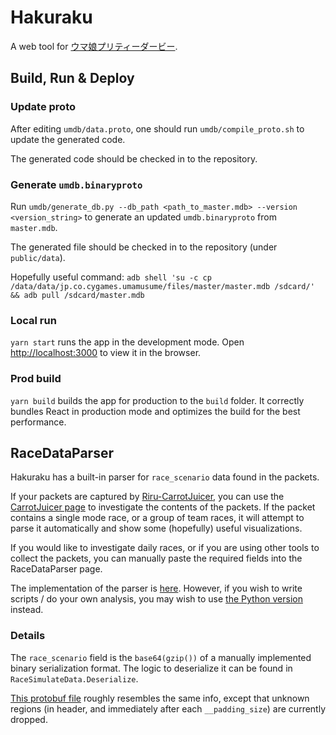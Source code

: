 # Hakuraku

A web tool for [ウマ娘プリティーダービー](https://umamusume.jp/).

## Build, Run & Deploy

### Update proto

After editing `umdb/data.proto`, one should run `umdb/compile_proto.sh` to update the generated code.

The generated code should be checked in to the repository.

### Generate `umdb.binaryproto`

Run `umdb/generate_db.py --db_path <path_to_master.mdb> --version <version_string>` to generate an
updated `umdb.binaryproto` from `master.mdb`.

The generated file should be checked in to the repository (under `public/data`).

Hopefully useful command:
`adb shell 'su -c cp /data/data/jp.co.cygames.umamusume/files/master/master.mdb /sdcard/' && adb pull /sdcard/master.mdb`

### Local run

`yarn start` runs the app in the development mode. Open [http://localhost:3000](http://localhost:3000) to view it in the
browser.

### Prod build

`yarn build` builds the app for production to the `build` folder. It correctly bundles React in production mode and
optimizes the build for the best performance.

## RaceDataParser

Hakuraku has a built-in parser for `race_scenario` data found in the packets.

If your packets are captured by [Riru-CarrotJuicer](https://github.com/CNA-Bld/Riru-CarrotJuicer), you can use
the [CarrotJuicer page](https://hakuraku.sshz.org/#/carrotjuicer) to investigate the contents of the packets. If the
packet contains a single mode race, or a group of team races, it will attempt to parse it automatically and show some
(hopefully) useful visualizations.

If you would like to investigate daily races, or if you are using other tools to collect the packets, you can manually
paste the required fields into the RaceDataParser page.

The implementation of the parser is [here](src/data/RaceDataParser.ts). However, if you wish to write scripts / do your
own analysis, you may wish to use [the Python version](umdb/race_data_parser.py) instead.

### Details

The `race_scenario` field is the `base64(gzip())` of a manually implemented binary serialization format. The logic to
deserialize it can be found in `RaceSimulateData.Deserialize`.

[This protobuf file](umdb/race_data.proto) roughly resembles the same info, except that unknown regions (in header, and
immediately after each `__padding_size`) are currently dropped.
